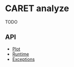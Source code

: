 # CARET analyze

TODO

## API

- [Plot](plot.md)
- [Runtime](runtime.md)
- [Exceptions](exceptions.md)
